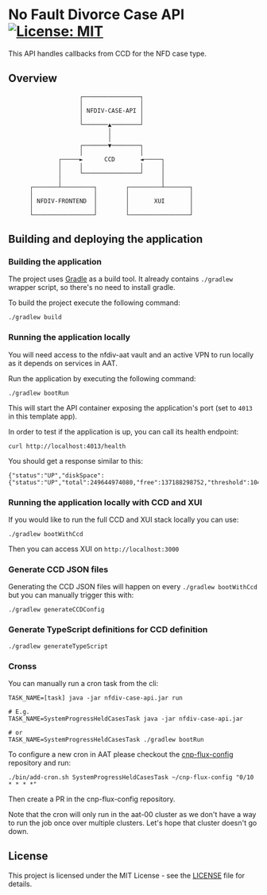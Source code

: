 # No Fault Divorce Case API [![License: MIT](https://img.shields.io/badge/License-MIT-yellow.svg)](https://opensource.org/licenses/MIT)

This API handles callbacks from CCD for the NFD case type.

## Overview

                        ┌────────────────┐
                        │                │
                        │ NFDIV-CASE-API │
                        │                │
                        └───────▲────────┘
                                │
                                │
                        ┌───────▼────────┐
                        │                │
                  ┌─────►      CCD       ◄─────┐
                  │     │                │     │
                  │     └────────────────┘     │
                  │                            │
          ┌───────┴─────────┐        ┌─────────┴───────┐
          │                 │        │                 │
          │ NFDIV-FRONTEND  │        │       XUI       │
          │                 │        │                 │
          └─────────────────┘        └─────────────────┘

## Building and deploying the application

### Building the application

The project uses [Gradle](https://gradle.org) as a build tool. It already contains
`./gradlew` wrapper script, so there's no need to install gradle.

To build the project execute the following command:

    ./gradlew build

### Running the application locally

You will need access to the nfdiv-aat vault and an active VPN to run locally as it depends on services in AAT.

Run the application by executing the following command:

    ./gradlew bootRun

This will start the API container exposing the application's port
(set to `4013` in this template app).

In order to test if the application is up, you can call its health endpoint:

    curl http://localhost:4013/health

You should get a response similar to this:

    {"status":"UP","diskSpace":{"status":"UP","total":249644974080,"free":137188298752,"threshold":10485760}}

### Running the application locally with CCD and XUI

If you would like to run the full CCD and XUI stack locally you can use:

    ./gradlew bootWithCcd

Then you can access XUI on `http://localhost:3000`

### Generate CCD JSON files

Generating the CCD JSON files will happen on every `./gradlew bootWithCcd` but you can manually trigger this with:

    ./gradlew generateCCDConfig

### Generate TypeScript definitions for CCD definition

    ./gradlew generateTypeScript

### Cronss

You can manually run a cron task from the cli:

```
TASK_NAME=[task] java -jar nfdiv-case-api.jar run

# E.g.
TASK_NAME=SystemProgressHeldCasesTask java -jar nfdiv-case-api.jar

# or
TASK_NAME=SystemProgressHeldCasesTask ./gradlew bootRun
```

To configure a new cron in AAT please checkout the [cnp-flux-config](https://github.com/hmcts/cnp-flux-config/) repository and run:

```
./bin/add-cron.sh SystemProgressHeldCasesTask ~/cnp-flux-config "0/10 * * * *"
```

Then create a PR in the cnp-flux-config repository.

Note that the cron will only run in the aat-00 cluster as we don't have a way to run the job once over multiple clusters. Let's hope that cluster doesn't go down.

## License

This project is licensed under the MIT License - see the [LICENSE](LICENSE) file for details.
